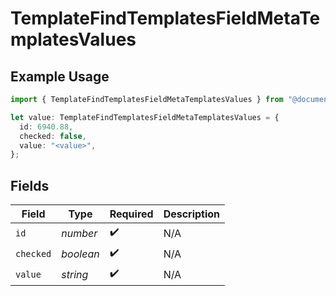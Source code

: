 # TemplateFindTemplatesFieldMetaTemplatesValues

## Example Usage

```typescript
import { TemplateFindTemplatesFieldMetaTemplatesValues } from "@documenso/sdk-typescript/models/operations";

let value: TemplateFindTemplatesFieldMetaTemplatesValues = {
  id: 6940.88,
  checked: false,
  value: "<value>",
};
```

## Fields

| Field              | Type               | Required           | Description        |
| ------------------ | ------------------ | ------------------ | ------------------ |
| `id`               | *number*           | :heavy_check_mark: | N/A                |
| `checked`          | *boolean*          | :heavy_check_mark: | N/A                |
| `value`            | *string*           | :heavy_check_mark: | N/A                |